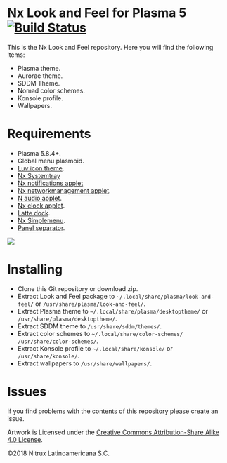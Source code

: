 # Nx Look and Feel for Plasma 5 [![Build Status](https://travis-ci.org/nx-desktop/nx-plasma-look-and-feel.svg?branch=master)](https://travis-ci.org/nx-desktop/nx-plasma-look-and-feel)

This is the Nx Look and Feel repository. Here you will find the following items:
- Plasma theme.
- Aurorae theme.
- SDDM Theme.
- Nomad color schemes.
- Konsole profile.
- Wallpapers.

# Requirements
- Plasma 5.8.4+.
- Global menu plasmoid.
- [Luv icon theme](https://github.com/Nitrux/luv-icon-theme).
- [Nx Systemtray](https://github.com/nx-desktop/nx-systemtray)
- [Nx notifications applet](https://github.com/nx-desktop/nx-notifications-applet)
- [Nx networkmanagement applet](https://github.com/nx-desktop/nx-networkmanagement-applet).
- [N audio applet](https://github.com/nx-desktop/nx-audio-applet).
- [Nx clock applet](https://github.com/nx-desktop/nx-clock-applet).
- [Latte dock](https://github.com/psifidotos/Latte-Dock).
- [Nx Simplemenu](https://github.com/nx-desktop/nx-simplemenu).
- [Panel separator](https://github.com/nx-desktop/panel-separator).

![](https://i.imgur.com/DnC6fwt.png)

# Installing
- Clone this Git repository or download zip.
- Extract Look and Feel package to `~/.local/share/plasma/look-and-feel/` or `/usr/share/plasma/look-and-feel/`.
- Extract Plasma theme to `~/.local/share/plasma/desktoptheme/` or `/usr/share/plasma/desktoptheme/`.
- Extract SDDM theme to `/usr/share/sddm/themes/`.
- Extract color schemes to `~/.local/share/color-schemes/` `/usr/share/color-schemes/`.
- Extract Konsole profile to `~/.local/share/konsole/` or `/usr/share/konsole/`.
- Extract wallpapers to `/usr/share/wallpapers/`.

# Issues
If you find problems with the contents of this repository please create an issue.

Artwork is Licensed under the [Creative Commons Attribution-Share Alike 4.0 License](https://creativecommons.org/licenses/by-sa/4.0/).

©2018 Nitrux Latinoamericana S.C.
